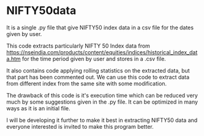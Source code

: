 # NIFTY50data
It is a single .py file that give NIFTY50 index data in a csv file for the dates given by user.

This code extracts particularly  NIFTY 50 Index data from 
https://nseindia.com/products/content/equities/indices/historical_index_data.htm
for the time period given by user and stores in a .csv file.

It also contains code applying rolling statistics on the extracted data, but that part has been commented out.
We can use this code to extract data from different index from the same site with some modification.

The drawback of this code is it's execution time which can be reduced very much by some suggestions given in the .py file.
It can be optimized in many ways as it is an initial file.

I will be developing it further to make it best in extracting NIFTY50 data and everyone interested is invited to make this program better.


